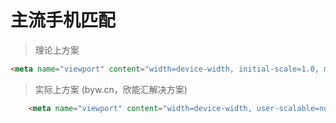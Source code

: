 # 主流手机匹配

> 理论上方案

```html
<meta name="viewport" content="width=device-width, initial-scale=1.0, maximum-scale=1.0, user-scalable=0"> 

```

> 实际上方案 (byw.cn，欣能汇解决方案)

```html
    <meta name="viewport" content="width=device-width, user-scalable=no, initial-scale=0.3, maximum-scale=0.3, minimum-scale=0.3">

```

